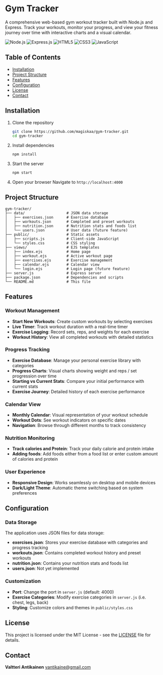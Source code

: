 # Gym Tracker

A comprehensive web-based gym workout tracker built with Node.js and Express. Track your workouts, monitor your progress, and view your fitness journey over time with interactive charts and a visual calendar.

![Node.js](https://img.shields.io/badge/Node.js-43853D?style=for-the-badge&logo=node.js&logoColor=white)
![Express.js](https://img.shields.io/badge/Express.js-404D59?style=for-the-badge&logo=express&logoColor=white)
![HTML5](https://img.shields.io/badge/HTML5-E34F26?style=for-the-badge&logo=html5&logoColor=white)
![CSS3](https://img.shields.io/badge/CSS3-1572B6?style=for-the-badge&logo=css&logoColor=white)
![JavaScript](https://img.shields.io/badge/JavaScript-F7DF1E?style=for-the-badge&logo=javascript&logoColor=black)

## Table of Contents

- [Installation](#installation)
- [Project Structure](#project-structure)
- [Features](#features)
- [Configuration](#configuration)
- [License](#license)
- [Contact](#contact)

## Installation

1. Clone the repository
   ```bash
   git clone https://github.com/magiskaa/gym-tracker.git
   cd gym-tracker
   ```

2. Install dependencies
   ```bash
   npm install
   ```

3. Start the server
   ```bash
   npm start
   ```

4. Open your browser
   Navigate to `http://localhost:4000`

## Project Structure

```
gym-tracker/
├── data/                   # JSON data storage
│   ├── exercises.json      # Exercise database
│   ├── workouts.json       # Completed and preset workouts
│   ├── nutrition.json      # Nutrition stats and foods list
│   └── users.json          # User data (future feature)
├── public/                 # Static assets
│   ├── scripts.js          # Client-side JavaScript
│   └── styles.css          # CSS styling
├── views/                  # EJS templates
│   ├── index.ejs           # Home page
│   ├── workout.ejs         # Active workout page
│   ├── exercises.ejs       # Exercise management
│   ├── calendar.ejs        # Calendar view
│   └── login.ejs           # Login page (future feature)
├── server.js               # Express server
├── package.json            # Dependencies and scripts
└── README.md               # This file
```

## Features

### Workout Management
- **Start New Workouts**: Create custom workouts by selecting exercises
- **Live Timer**: Track workout duration with a real-time timer
- **Exercise Logging**: Record sets, reps, and weights for each exercise
- **Workout History**: View all completed workouts with detailed statistics

### Progress Tracking
- **Exercise Database**: Manage your personal exercise library with categories
- **Progress Charts**: Visual charts showing weight and reps / set progression over time
- **Starting vs Current Stats**: Compare your initial performance with current stats
- **Exercise Journey**: Detailed history of each exercise performance

### Calendar View
- **Monthly Calendar**: Visual representation of your workout schedule
- **Workout Dots**: See workout indicators on specific dates
- **Navigation**: Browse through different months to track consistency

### Nutrition Monitoring
- **Track calories and Protein**: Track your daily calorie and protein intake
- **Adding foods**: Add foods either from a food list or enter custom amount of calories and protein

### User Experience
- **Responsive Design**: Works seamlessly on desktop and mobile devices
- **Dark/Light Theme**: Automatic theme switching based on system preferences

## Configuration

### Data Storage
The application uses JSON files for data storage:
- **exercises.json**: Stores your exercise database with categories and progress tracking
- **workouts.json**: Contains completed workout history and preset workouts
- **nutrition.json**: Contains your nutrition stats and foods list
- **users.json**: Not yet implemented

### Customization
- **Port**: Change the port in `server.js` (default: 4000)
- **Exercise Categories**: Modify exercise categories in `server.js` (i.e. chest, legs, back)
- **Styling**: Customize colors and themes in `public/styles.css`

## License

This project is licensed under the MIT License - see the [LICENSE](LICENSE) file for details.

## Contact

**Valtteri Antikainen**
vantikaine@gmail.com
